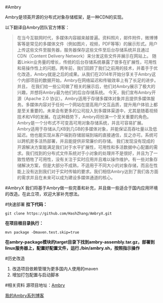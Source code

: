 #Ambry



Ambry是领英开源的分布式对象存储框架，是一种CDN的实现。

以下翻译自Ambry团队官方博客：

 > 在当今互联网时代，多媒体内容越来越普遍。资料照片，邮件附件，微博博客等是常见的多媒体文件（例如图片，视频，PDF等等）的展示形式。用户上传这些文件至服务器，服务器保存这些文件至后台存储系统并且通过CDN（Content Delivery Network）来分发这些文件并展示在网站上。
随着Linkin业务量的增长，传统的后台存储系统暴露了很多在扩展性，可用性和易操作性上的问题。两年前，我们回顾了我们之前用的技术，并着手于优化改造，Ambry就是之后的成果。从我们在2014年开始分享关于Ambry这个内部项目的数据开始，Ambry在网络延迟和传输效率上有了长足的进步。并且， 在我们给一些公司做了相关的展示后，他们对Ambry展示了极大的兴趣，并想将Ambry最为他们的后台存储系统。
今天，我们宣布Ambry开源（Apache 2.0 协议）。Ambry适用于存储多媒体对象并且提供多媒体服务。多媒体内容对于任何一个网站在提高用户交互品质，提升用户体验上都是至关重要的。未来会有更多的公司投入到多媒体渠道中，尤其是随着视频技术和VR的发展。在这种趋势下，Ambry将扮演一个至关重要的角色。
Ambry是一个分布式不可变高可用对象存储系统，并且可容易扩展。 Ambry适用于存储从几KB到几GB的多媒体对象，并能保证高吞吐量以及低延迟。他也能实现从客户端到存储层端到端的直接通信，反之亦可。系统可以跨机房多活热部署，并且能提供非常廉价的存储。
我们发现没有现成的开源解决方案能满足我们对于水平扩展性，可用性和多活数据中心配置的需求。我们找到的分布式文件系统对于小对象的处理并不是很好，并且为了一致性牺牲了可用性，没有关注于实时应用并且难以操作维护。有一些对象存储解决方案，但是大部分不成熟，不适用于不同大小的对象存储，而且在性能上没有达到我们对于实时传输的要求。我们相信Ambry达到了我们各方面的需求并且在未来可以成为建设多媒体通道的核心。

#AmbryX
我们将基于Ambry做一些完善和补充，并且做一些适合于国内应用环境的改造。在此立项，欢迎大家补充想法。

#快速部署
**拉下代码：**
```
git clone https://github.com/HashZhang/AmbryX.git
```
**在项目根目录执行：**
```
mvn package -Dmaven.test.skip=true
```
**在ambry-package模块的target目录下找到ambry-assembly.tar.gz，部署到linux服务器上，配置好配置文件，运行./bin/ambry.sh，按照指示操作**


#历史改造
1. 改造项目依赖管理为更多国内人使用的maven
2. 增加打包配置与启动脚本

#相关资料
源项目地址：[Ambry](https://github.com/linkedin/ambry)

[我的Ambry系列博客](http://www.hashzhang.com/frontend/html/blogKind.html?blogKindId=00001eadb2b09_f749_41d2_a8ac_96758cb62c00)
